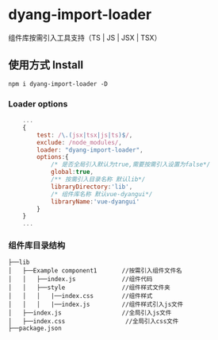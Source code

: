 # dyang-import-loader
组件库按需引入工具支持（TS | JS | JSX | TSX）
## 使用方式 Install
```shell
npm i dyang-import-loader -D
```
### Loader options
```javascript
    ...
    {
        test: /\.(jsx|tsx|js|ts)$/,
        exclude: /node_modules/,
        loader: "dyang-import-loader",
        options:{
            /* 是否全局引入默认为true,需要按需引入设置为false*/
            global:true,
            /** 按需引入目录名称 默认lib*/
            libraryDirectory:'lib',
            /* 组件库名称 默认vue-dyangui*/
            libraryName:'vue-dyangui'
        }
    }
    ...
```

### 组件库目录结构
```
├──lib
│   ├──Example component1       //按需引入组件文件名
│   │   ├──index.js             //组件代码
│   │   ├──style                //组件样式文件夹
│   │   │   |──index.css        //组件样式
│   │   │   |──index.js         //组件样式引入js文件
│   ├──index.js                 //全局引入js文件
│   ├──index.css                 //全局引入css文件
├──package.json
```